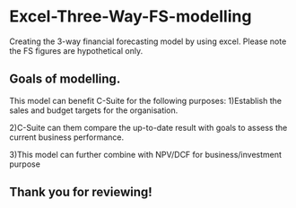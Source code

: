 # Excel-Three-Way-FS-modelling

Creating the 3-way financial forecasting model by using excel. Please note the FS figures are hypothetical only.

## Goals of modelling.
This model can benefit C-Suite for the following purposes:
1)Establish the sales and budget targets for the organisation. 

2)C-Suite can them compare the up-to-date result with goals to assess the current business performance.

3)This model can further combine with NPV/DCF for business/investment purpose

## Thank you for reviewing!
